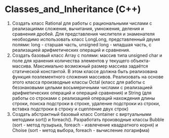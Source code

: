 # Classes_and_Inheritance (С++)

1. Создать класс Rational для работы с рациональными числами с реализациями сложения, вычитания, умножения, деления и сравнения дробей. Для представления числителя и знаменателя необходимо использовать класс LongLong, представленный двумя полями: long - старшая часть, unsigned long - младшая часть, с реализацией арифметических операций и сравнения.
2. Создать базовый класс Array с полями: массив типа unsigned char и поле для хранения количества элементов у текущего объекта-массива. Максимально возможный размер массива задаётся статической константой. В этом классе должна быть реализована функция поэлементного сложения массивов. Реализовать на основе этого класса производные классы Octal (класс для работы с беззнаковыми целыми восьмеричными числами с реализацией арифметических операций и операций сравнения) и String (для работы со строками с реализацией операций нахождения длины строки, поиска подстроки в строке, удаление подстроки из строки, вставка подстроки в строку и сцепление двух строк)
3. Создать абстрактный базовый класс Container с виртуальными методами sort() и foreach(). Разработать производные классы Bubble (sort - метод пузырька, foreach - извлечение квадратного корня) и Choise (sort - метод выбора, foreach - вычисление логарифма)
